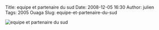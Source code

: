 Title: equipe et partenaire du sud
Date: 2008-12-05 16:30
Author: julien
Tags: 2005 Ouaga
Slug: equipe-et-partenaire-du-sud

![equipe et partenaire du sud]({filename}/images/equipe%20et%20partenaire%20du%20sud.jpg "equipe et partenaire du sud")
